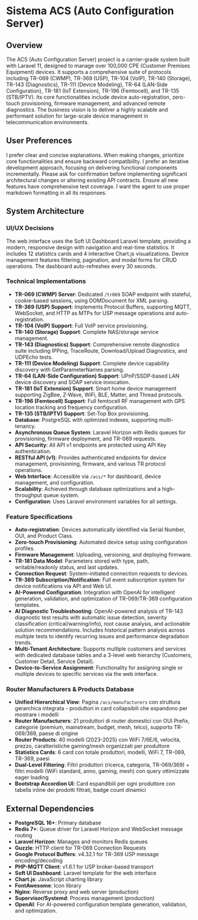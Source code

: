 # Sistema ACS (Auto Configuration Server)

## Overview
The ACS (Auto Configuration Server) project is a carrier-grade system built with Laravel 11, designed to manage over 100,000 CPE (Customer Premises Equipment) devices. It supports a comprehensive suite of protocols including TR-069 (CWMP), TR-369 (USP), TR-104 (VoIP), TR-140 (Storage), TR-143 (Diagnostics), TR-111 (Device Modeling), TR-64 (LAN-Side Configuration), TR-181 (IoT Extension), TR-196 (Femtocell), and TR-135 (STB/IPTV). Its core functionalities include device auto-registration, zero-touch provisioning, firmware management, and advanced remote diagnostics. The business vision is to deliver a highly scalable and performant solution for large-scale device management in telecommunication environments.

## User Preferences
I prefer clear and concise explanations. When making changes, prioritize core functionalities and ensure backward compatibility. I prefer an iterative development approach, focusing on delivering functional components incrementally. Please ask for confirmation before implementing significant architectural changes or altering existing API contracts. Ensure all new features have comprehensive test coverage. I want the agent to use proper markdown formatting in all its responses.

## System Architecture

### UI/UX Decisions
The web interface uses the Soft UI Dashboard Laravel template, providing a modern, responsive design with navigation and real-time statistics. It includes 12 statistics cards and 4 interactive Chart.js visualizations. Device management features filtering, pagination, and modal forms for CRUD operations. The dashboard auto-refreshes every 30 seconds.

### Technical Implementations
- **TR-069 (CWMP) Server**: Dedicated `/tr069` SOAP endpoint with stateful, cookie-based sessions, using DOMDocument for XML parsing.
- **TR-369 (USP) Support**: Implements Protocol Buffers, supporting MQTT, WebSocket, and HTTP as MTPs for USP message operations and auto-registration.
- **TR-104 (VoIP) Support**: Full VoIP service provisioning.
- **TR-140 (Storage) Support**: Complete NAS/storage service management.
- **TR-143 (Diagnostics) Support**: Comprehensive remote diagnostics suite including IPPing, TraceRoute, Download/Upload Diagnostics, and UDPEcho tests.
- **TR-111 (Device Modeling) Support**: Complete device capability discovery with GetParameterNames parsing.
- **TR-64 (LAN-Side Configuration) Support**: UPnP/SSDP-based LAN device discovery and SOAP service invocation.
- **TR-181 (IoT Extension) Support**: Smart home device management supporting ZigBee, Z-Wave, WiFi, BLE, Matter, and Thread protocols.
- **TR-196 (Femtocell) Support**: Full femtocell RF management with GPS location tracking and frequency configuration.
- **TR-135 (STB/IPTV) Support**: Set-Top Box provisioning.
- **Database**: PostgreSQL with optimized indexes, supporting multi-tenancy.
- **Asynchronous Queue System**: Laravel Horizon with Redis queues for provisioning, firmware deployment, and TR-069 requests.
- **API Security**: All API v1 endpoints are protected using API Key authentication.
- **RESTful API (v1)**: Provides authenticated endpoints for device management, provisioning, firmware, and various TR protocol operations.
- **Web Interface**: Accessible via `/acs/*` for dashboard, device management, and configuration.
- **Scalability**: Achieved through database optimizations and a high-throughput queue system.
- **Configuration**: Uses Laravel environment variables for all settings.

### Feature Specifications
- **Auto-registration**: Devices automatically identified via Serial Number, OUI, and Product Class.
- **Zero-touch Provisioning**: Automated device setup using configuration profiles.
- **Firmware Management**: Uploading, versioning, and deploying firmware.
- **TR-181 Data Model**: Parameters stored with type, path, writable/readonly status, and last updates.
- **Connection Request**: System-initiated connection requests to devices.
- **TR-369 Subscription/Notification**: Full event subscription system for device notifications via API and Web UI.
- **AI-Powered Configuration**: Integration with OpenAI for intelligent generation, validation, and optimization of TR-069/TR-369 configuration templates.
- **AI Diagnostic Troubleshooting**: OpenAI-powered analysis of TR-143 diagnostic test results with automatic issue detection, severity classification (critical/warning/info), root cause analysis, and actionable solution recommendations. Includes historical pattern analysis across multiple tests to identify recurring issues and performance degradation trends.
- **Multi-Tenant Architecture**: Supports multiple customers and services with dedicated database tables and a 3-level web hierarchy (Customers, Customer Detail, Service Detail).
- **Device-to-Service Assignment**: Functionality for assigning single or multiple devices to specific services via the web interface.

### Router Manufacturers & Products Database
- **Unified Hierarchical View**: Pagina `/acs/manufacturers` con struttura gerarchica integrata - produttori in card collapsibili che espandono per mostrare i modelli
- **Router Manufacturers**: 21 produttori di router domestici con OUI Prefix, categorie (premium, mainstream, budget, mesh, telco), supporto TR-069/369, paese di origine
- **Router Products**: 40 modelli (2023-2025) con WiFi 7/6E/6, velocità, prezzo, caratteristiche gaming/mesh organizzati per produttore
- **Statistics Cards**: 6 card con totale produttori, modelli, WiFi 7, TR-069, TR-369, paesi
- **Dual-Level Filtering**: Filtri produttori (ricerca, categoria, TR-069/369) + filtri modelli (WiFi standard, anno, gaming, mesh) con query ottimizzate eager loading
- **Bootstrap Accordion UI**: Card espandibili per ogni produttore con tabella inline dei prodotti filtrati, badge count dinamici

## External Dependencies
- **PostgreSQL 16+**: Primary database
- **Redis 7+**: Queue driver for Laravel Horizon and WebSocket message routing
- **Laravel Horizon**: Manages and monitors Redis queues
- **Guzzle**: HTTP client for TR-069 Connection Requests
- **Google Protocol Buffers**: v4.32.1 for TR-369 USP message encoding/decoding
- **PHP-MQTT Client**: v1.6.1 for USP broker-based transport
- **Soft UI Dashboard**: Laravel template for the web interface
- **Chart.js**: JavaScript charting library
- **FontAwesome**: Icon library
- **Nginx**: Reverse proxy and web server (production)
- **Supervisor/Systemd**: Process management (production)
- **OpenAI**: For AI-powered configuration template generation, validation, and optimization.